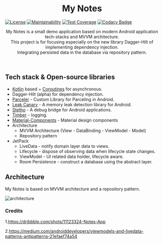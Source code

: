 <h1 align="center">My Notes</h1>
<p align="center">
 
[![License](https://img.shields.io/badge/License-Apache%202.0-blue.svg)](https://opensource.org/licenses/Apache-2.0)
[![Maintainability](https://api.codeclimate.com/v1/badges/7601cd5df8b081399523/maintainability)](https://codeclimate.com/github/KKApaya/NotePad/maintainability)
[![Test Coverage](https://api.codeclimate.com/v1/badges/7601cd5df8b081399523/test_coverage)](https://codeclimate.com/github/KKApaya/NotePad/test_coverage)
[![Codacy Badge](https://app.codacy.com/project/badge/Grade/e8bc3263d6544ba9b40db335ab3b22ab)](https://www.codacy.com/manual/KKApaya/NotePad?utm_source=github.com&amp;utm_medium=referral&amp;utm_content=KKApaya/NotePad&amp;utm_campaign=Badge_Grade)
</p>
<p align="center">  
My Notes is a small demo application based on modern Android application tech-stacks and MVVM architecture.<br>This project is for focusing especially on the new library Dagger-Hilt of implementing dependency injection.<br>
Integrating persisted data in the database via repository pattern.
</p>
</br>

## Tech stack & Open-source libraries
 - [Kotlin](https://kotlinlang.org/) based + [Coroutines](https://github.com/Kotlin/kotlinx.coroutines) for asynchronous.
 - Dagger-Hilt (alpha) for dependency injection.
 - [Parceler](https://github.com/johncarl81/pareler) - Custom Library for Parceling in Android.
 - [Leak Canary](https://github.com/square/leakcanary) - A memory leak detection library for Android.
 - [Stetho](https://github.com/facebook/stetho) - A debug bridge for Android applications.
 - [Timber](https://github.com/JakeWharton/timber) - logging.
 - [Material-Components](https://github.com/material-components/material-components-android) - Material design components
 - Architecture
   - MVVM Architecture (View - DataBinding - ViewModel - Model)
   - Repository pattern
 - JetPack
   - LiveData - notify domain layer data to views.
   - Lifecycle - dispose of observing data when lifecycle state changes.
   - ViewModel - UI related data holder, lifecycle aware.
   - Room Persistence - construct a database using the abstract layer.

## Architecture
My Notes is based on MVVM architecture and a repository pattern.

![architecture](https://user-images.githubusercontent.com/24237865/77502018-f7d36000-6e9c-11ea-92b0-1097240c8689.png)


### Credits
1.https://dribbble.com/shots/11123324-Notes-App

2.https://medium.com/androiddevelopers/viewmodels-and-livedata-patterns-antipatterns-21efaef74a54